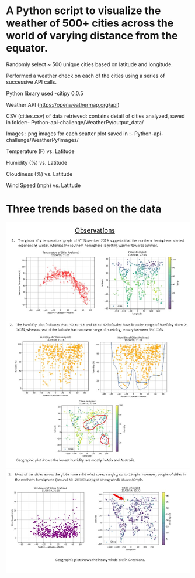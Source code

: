 # A Python script to visualize the weather of 500+ cities across the world of varying distance from the equator.

Randomly select ~ 500 unique cities based on latitude and longitude.


Performed a weather check on each of the cities using a series of successive API calls.

Python library used -citipy 0.0.5

Weather API (https://openweathermap.org/api)

CSV (cities.csv) of data retrieved: contains detail of cities analyzed, saved in folder:- Python-api-challenge/WeatherPy/output_data/

Images : png images for each scatter plot saved in :- Python-api-challenge/WeatherPy/images/

Temperature (F) vs. Latitude

Humidity (%) vs. Latitude

Cloudiness (%) vs. Latitude

Wind Speed (mph) vs. Latitude

# Three trends based on the data

![](WeatherPy/images/Capture1.JPG)
![](WeatherPy/images/Capture2.JPG)
![](WeatherPy/images/Capture3.JPG)

